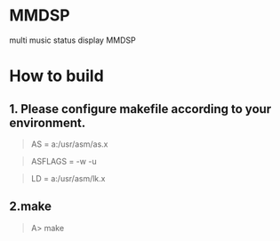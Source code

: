 # MMDSP
multi music status display MMDSP

# How to build

## 1. Please configure makefile according to your environment.

> AS	= a:/usr/asm/as.x

> ASFLAGS	= -w -u

> LD	= a:/usr/asm/lk.x

## 2.make

> A\> make
